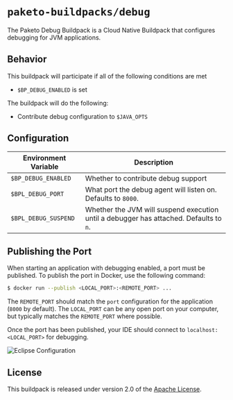 # `paketo-buildpacks/debug`
The Paketo Debug Buildpack is a Cloud Native Buildpack that configures debugging for JVM applications.

## Behavior
This buildpack will participate if all of the following conditions are met

* `$BP_DEBUG_ENABLED` is set

The buildpack will do the following:

* Contribute debug configuration to `$JAVA_OPTS`

## Configuration
| Environment Variable | Description
| -------------------- | -----------
| `$BP_DEBUG_ENABLED` | Whether to contribute debug support
| `$BPL_DEBUG_PORT` | What port the debug agent will listen on. Defaults to `8000`.
| `$BPL_DEBUG_SUSPEND` | Whether the JVM will suspend execution until a debugger has attached.  Defaults to `n`.


## Publishing the Port
When starting an application with debugging enabled, a port must be published.  To publish the port in Docker, use the following command:

```bash
$ docker run --publish <LOCAL_PORT>:<REMOTE_PORT> ...
```

The `REMOTE_PORT` should match the `port` configuration for the application (`8000` by default).  The `LOCAL_PORT` can be any open port on your computer, but typically matches the `REMOTE_PORT` where possible.

Once the port has been published, your IDE should connect to `localhost:<LOCAL_PORT>` for debugging.

![Eclipse Configuration](eclipse.png)

## License
This buildpack is released under version 2.0 of the [Apache License][a].

[a]: http://www.apache.org/licenses/LICENSE-2.0

